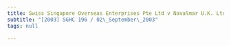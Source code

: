 ```yaml
---
title: Swiss Singapore Overseas Enterprises Pte Ltd v Navalmar U.K. Ltd
subtitle: "[2003] SGHC 196 / 02\_September\_2003"
tags: null

---
```


